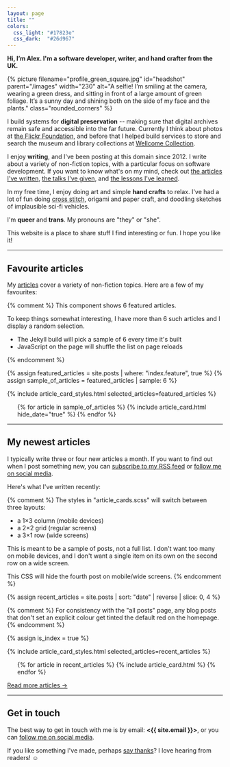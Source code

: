 ```yaml
---
layout: page
title: ""
colors:
  css_light: "#17823e"
  css_dark:  "#26d967"
---
```


<style type="x-text/scss">
  @import "utils/functions.scss";

  @function create_leaf_svg($fill) {
    $fill: str-replace("#{$fill}", '#', '%23');
    $output: '<svg xmlns="http://www.w3.org/2000/svg" x="0px" y="0px" viewBox="0 0 98 98" width="50px">' +
             "<path fill=\"#{$fill}\" " +
             'd="M30.636,61.596c-1.006,1.497-1.859,2.997-2.56,4.5c-3.046,6.531-3.178,13.179-0.396,19.941  c0.536,1.304-0.087,2.797-1.391,3.333c-1.305,0.536-2.797-0.087-3.333-1.391c-3.354-8.155-3.195-16.171,0.476-24.045  c3.45-7.397,10.028-14.608,19.732-21.633c2.324-1.893,4.818-3.785,7.483-5.678c1.069-0.759,1.321-2.241,0.562-3.31  c-0.759-1.069-2.241-1.321-3.31-0.561C37.653,40.026,29.77,47.454,24.243,55.01c-2.331-13.176-0.587-23.597,5.221-31.032  c8.019-10.267,24.155-15.49,47.983-15.54c-0.048,23.828-5.272,39.965-15.538,47.984C54.43,62.264,43.927,63.992,30.636,61.596z"/>' +
             '</svg>';
    @return str-replace($output, '"', '%22');
  }

  hr {
    height: 50px;
    width: 50px;

    $light-svg-url: create_leaf_svg(rgba(#17823e, 0.2));
    $dark-svg-url:  create_leaf_svg(rgba(#26d967, 0.6));

    --hr-background-image: url("data:image/svg+xml;charset=UTF-8,#{$light-svg-url}");

    @media (prefers-color-scheme: dark) {
      --hr-background-image: url("data:image/svg+xml;charset=UTF-8,#{$dark-svg-url}");
    }
  }

  img#headshot {
    border-radius: 50%;
    margin-left:   var(--default-padding);
    margin-bottom: var(--default-padding);
  }

  @media screen and (min-width: 500px) {
    main {
      padding-top: calc(1.5 * var(--default-padding));
    }

    img#headshot {
      float: right;
    }
  }

  @media screen and (max-width: 500px) {
    img#headshot {
      display: block;
      margin-top: var(--default-padding);
      margin-left:  auto;
      margin-right: auto;
    }
  }
</style>

**Hi, I’m Alex. I'm a software developer, writer, and hand crafter from the UK.**

{%
  picture
  filename="profile_green_square.jpg"
  id="headshot"
  parent="/images"
  width="230"
  alt="A selfie! I’m smiling at the camera, wearing a green dress, and sitting in front of a large amount of green foliage. It’s a sunny day and shining both on the side of my face and the plants."
  class="rounded_corners"
%}

I build systems for **digital preservation** -- making sure that digital archives remain safe and accessible into the far future.
Currently I think about photos at <a href="https://www.flickr.org">the Flickr Foundation</a>, and before that I helped build services to store and search the museum and library collections at <a href="https://wellcomecollection.org/">Wellcome Collection</a>.

I enjoy **writing**, and I've been posting at this domain since 2012.
I write about a variety of non-fiction topics, with a particular focus on software development.
If you want to know what's on my mind, check out [the articles I've written](/articles/), [the talks I've given](/articles/?tag=talks), and [the lessons I've learned](/til/).

In my free time, I enjoy doing art and simple **hand crafts** to relax.
I've had a lot of fun doing [cross stitch](/articles/?tag=cross-stitch), origami and paper craft, and doodling sketches of implausible sci-fi vehicles.

I'm **queer** and **trans**.
My pronouns are "they" or "she".

This website is a place to share stuff I find interesting or fun.
I hope you like it!



---



## Favourite articles

My [articles](/articles/) cover a variety of non-fiction topics.
Here are a few of my favourites:

{% comment %}
  This component shows 6 featured articles.

  To keep things somewhat interesting, I have more than 6 such articles
  and I display a random selection.

  - The Jekyll build will pick a sample of 6 every time it's built
  - JavaScript on the page will shuffle the list on page reloads

{% endcomment %}

{% assign featured_articles = site.posts | where: "index.feature", true %}
{% assign sample_of_articles = featured_articles | sample: 6 %}

{% include article_card_styles.html selected_articles=featured_articles %}

<script>
  const featuredArticles = [
    {% for article in featured_articles %}
      {% capture articleHtml %}
        {% include article_card.html hide_date="true" %}
      {% endcapture %}
      {{ articleHtml | strip | jsonify }},
    {% endfor %}
  ];

  window.addEventListener("DOMContentLoaded", function() {
    document.querySelector("#featured_articles").innerHTML =
      featuredArticles
        .sort(() => 0.5 - Math.random())
        .slice(0, 6)
        .join("");
  });
</script>

<ul class="article_cards" id="featured_articles">
{% for article in sample_of_articles %}
  {% include article_card.html hide_date="true" %}
{% endfor %}
</ul>


---


## My newest articles

I typically write three or four new articles a month.
If you want to find out when I post something new, you can [subscribe to my RSS feed](/atom.xml) or [follow me on social media](/contact/).

Here's what I've written recently:

{% comment %}
  The styles in "article_cards.scss" will switch between three layouts:

  *   a 1×3 column (mobile devices)
  *   a 2×2 grid (regular screens)
  *   a 3×1 row (wide screens)

  This is meant to be a sample of posts, not a full list.  I don't want
  too many on mobile devices, and I don't want a single item on its own
  on the second row on a wide screen.

  This CSS will hide the fourth post on mobile/wide screens.
{% endcomment %}

<style>
  @media screen and (max-width: 500px) {
    #recent_articles li:nth-child(4) {
      display: none;
    }
  }

  @media screen and (min-width: 1000px) {
    #recent_articles li:nth-child(4) {
      display: none;
    }
  }
</style>

{% assign recent_articles = site.posts | sort: "date" | reverse | slice: 0, 4 %}

{% comment %}
  For consistency with the "all posts" page, any blog posts that don't
  set an explicit colour get tinted the default red on the homepage.
{% endcomment %}

{% assign is_index = true %}

{% include article_card_styles.html selected_articles=recent_articles %}

<ul id="recent_articles" class="article_cards">
{% for article in recent_articles %}
  {% include article_card.html %}
{% endfor %}
</ul>

[Read more articles &rarr;](/articles/)



---



## Get in touch

The best way to get in touch with me is by email: **<{{ site.email }}>**, or you can [follow me on social media](/contact/).

If you like something I've made, perhaps [say thanks](/say-thanks/)?
I love hearing from readers! ☺️
